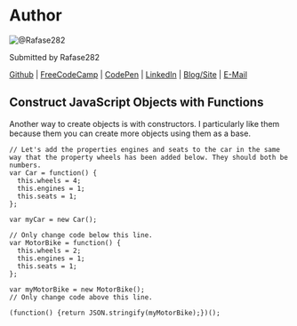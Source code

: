# Author
![@Rafase282](https://avatars0.githubusercontent.com/Rafase282?&s=128)

Submitted by Rafase282

[Github](https://github.com/Rafase282) | [FreeCodeCamp](http://www.freecodecamp.com/rafase282) | [CodePen](http://codepen.io/Rafase282/) | [LinkedIn](https://www.linkedin.com/in/rafase282) | [Blog/Site](https://rafase282.wordpress.com/) | [E-Mail](mailto:rafase282@gmail.com)

## Construct JavaScript Objects with Functions
Another way to create objects is with constructors. I particularly like them because them you can create more objects using them as a base.

```
// Let's add the properties engines and seats to the car in the same way that the property wheels has been added below. They should both be numbers.
var Car = function() {
  this.wheels = 4;
  this.engines = 1;
  this.seats = 1;
};

var myCar = new Car();

// Only change code below this line.
var MotorBike = function() {
  this.wheels = 2;
  this.engines = 1;
  this.seats = 1;
};

var myMotorBike = new MotorBike();
// Only change code above this line.

(function() {return JSON.stringify(myMotorBike);})();
```
